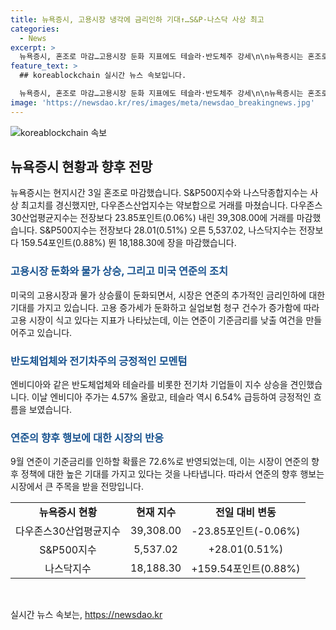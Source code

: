 ```yaml
---
title: 뉴욕증시, 고용시장 냉각에 금리인하 기대↑…S&P·나스닥 사상 최고
categories:
  - News
excerpt: >
  뉴욕증시, 혼조로 마감…고용시장 둔화 지표에도 테슬라·반도체주 강세\n\n뉴욕증시는 혼조로 마감하며, 연준 9월 금리인하 기대가 70%에 달하는 가운데 반도체주와 테슬라 주가가 상승했습니다. 미국 고용시장의 둔화 지표로 미국의 연준이 기준금리를 인하할 가능성이 확대됐으며, 이에 기술주 위주로 투자 심리가 높아지고 있습니다. 또한, 엔비디아를 필두로 한 반도체주와 테슬라의 급등세가 계속되면서, 투자사들이 테슬라 목표 주가를 상향 조정하고 있는 가운데 지지는 있지만 몇몇은 중립적인 입장을 유지하는 것으로 나타났습니다.
feature_text: >
  ## koreablockchain 실시간 뉴스 속보입니다.

  뉴욕증시, 혼조로 마감…고용시장 둔화 지표에도 테슬라·반도체주 강세\n\n뉴욕증시는 혼조로 마감하며, 연준 9월 금리인하 기대가 70%에 달하는 가운데 반도체주와 테슬라 주가가 상승했습니다. 미국 고용시장의 둔화 지표로 미국의 연준이 기준금리를 인하할 가능성이 확대됐으며, 이에 기술주 위주로 투자 심리가 높아지고 있습니다. 또한, 엔비디아를 필두로 한 반도체주와 테슬라의 급등세가 계속되면서, 투자사들이 테슬라 목표 주가를 상향 조정하고 있는 가운데 지지는 있지만 몇몇은 중립적인 입장을 유지하는 것으로 나타났습니다.
image: 'https://newsdao.kr/res/images/meta/newsdao_breakingnews.jpg'
---
```


<p><img src="https://newsdao.kr/res/images/meta/newsdao_breakingnews.jpg" alt="koreablockchain 속보" /></p>

<h2 data-ke-size="size26">뉴욕증시 현황과 향후 전망</h2>

<p data-ke-size="size16">뉴욕증시는 현지시간 3일 혼조로 마감했습니다. S&P500지수와 나스닥종합지수는 사상 최고치를 경신했지만, 다우존스산업지수는 약보합으로 거래를 마쳤습니다. 다우존스30산업평균지수는 전장보다 23.85포인트(0.06%) 내린 39,308.00에 거래를 마감했습니다. S&P500지수는 전장보다 28.01(0.51%) 오른 5,537.02, 나스닥지수는 전장보다 159.54포인트(0.88%) 뛴 18,188.30에 장을 마감했습니다.</p>

<h3><b><span style="color: #1a5490;">고용시장 둔화와 물가 상승, 그리고 미국 연준의 조치</span></b></h3>

<p data-ke-size="size16">미국의 고용시장과 물가 상승률이 둔화되면서, 시장은 연준의 추가적인 금리인하에 대한 기대를 가지고 있습니다. 고용 증가세가 둔화하고 실업보험 청구 건수가 증가함에 따라 고용 시장이 식고 있다는 지표가 나타났는데, 이는 연준이 기준금리를 낮출 여건을 만들어주고 있습니다.</p>

<h3><b><span style="color: #1a5490;">반도체업체와 전기차주의 긍정적인 모멘텀</span></b></h3>

<p data-ke-size="size16">엔비디아와 같은 반도체업체와 테슬라를 비롯한 전기차 기업들이 지수 상승을 견인했습니다. 이날 엔비디아 주가는 4.57% 올랐고, 테슬라 역시 6.54% 급등하여 긍정적인 흐름을 보였습니다.</p>

<h3><b><span style="color: #1a5490;">연준의 향후 행보에 대한 시장의 반응</span></b></h3>

<p data-ke-size="size16">9월 연준이 기준금리를 인하할 확률은 72.6%로 반영되었는데, 이는 시장이 연준의 향후 정책에 대한 높은 기대를 가지고 있다는 것을 나타냅니다. 따라서 연준의 향후 행보는 시장에서 큰 주목을 받을 전망입니다.</p>

<table>
    <tbody>
        <tr>
            <td style="text-align: center; height: 17px;"><b>뉴욕증시 현황</b></td>
            <td style="text-align: center; height: 17px;"><b>현재 지수</b></td>
            <td style="text-align: center; height: 17px;"><b>전일 대비 변동</b></td>
        </tr>
        <tr>
            <td style="text-align: center; height: 17px;">다우존스30산업평균지수</td>
            <td style="text-align: center; height: 17px;">39,308.00</td>
            <td style="text-align: center; height: 17px;">-23.85포인트(-0.06%)</td>
        </tr>
        <tr>
            <td style="text-align: center; height: 17px;">S&P500지수</td>
            <td style="text-align: center; height: 17px;">5,537.02</td>
            <td style="text-align: center; height: 17px;">+28.01(0.51%)</td>
        </tr>
        <tr>
            <td style="text-align: center; height: 17px;">나스닥지수</td>
            <td style="text-align: center; height: 17px;">18,188.30</td>
            <td style="text-align: center; height: 17px;">+159.54포인트(0.88%)</td>
        </tr>
    </tbody>
</table>

<p data-ke-size="size16">&nbsp;</p>
실시간 뉴스 속보는, <a href="https://newsdao.kr" rel="dofollow">https://newsdao.kr</a>


